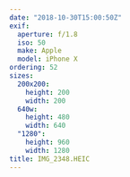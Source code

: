 ```yaml
---
date: "2018-10-30T15:00:50Z"
exif:
  aperture: f/1.8
  iso: 50
  make: Apple
  model: iPhone X
ordering: 52
sizes:
  200x200:
    height: 200
    width: 200
  640w:
    height: 480
    width: 640
  "1280":
    height: 960
    width: 1280
title: IMG_2348.HEIC
---
```

